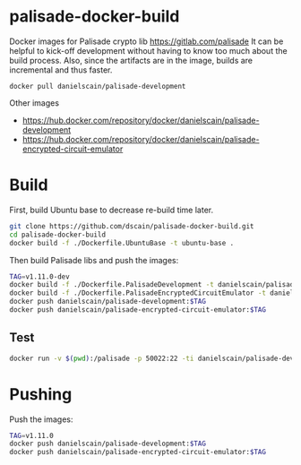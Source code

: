 # palisade-docker-build
Docker images for Palisade crypto lib https://gitlab.com/palisade  It can be helpful to kick-off development without having to know too much about the build process. Also, since the artifacts are in the image, builds are incremental and thus faster.

```
docker pull danielscain/palisade-development
```

Other images
* https://hub.docker.com/repository/docker/danielscain/palisade-development
* https://hub.docker.com/repository/docker/danielscain/palisade-encrypted-circuit-emulator



# Build
First, build Ubuntu base to decrease re-build time later.

```bash
git clone https://github.com/dscain/palisade-docker-build.git
cd palisade-docker-build
docker build -f ./Dockerfile.UbuntuBase -t ubuntu-base .
```

Then build Palisade libs and push the images:

```bash
TAG=v1.11.0-dev
docker build -f ./Dockerfile.PalisadeDevelopment -t danielscain/palisade-development:$TAG . --build-arg tag=$TAG
docker build -f ./Dockerfile.PalisadeEncryptedCircuitEmulator -t danielscain/palisade-encrypted-circuit-emulator:$TAG . --build-arg tag=$TAG
docker push danielscain/palisade-development:$TAG
docker push danielscain/palisade-encrypted-circuit-emulator:$TAG
```

## Test
```bash
docker run -v $(pwd):/palisade -p 50022:22 -ti danielscain/palisade-development /bin/bash
```

# Pushing
Push the images:
```bash
TAG=v1.11.0
docker push danielscain/palisade-development:$TAG
docker push danielscain/palisade-encrypted-circuit-emulator:$TAG
```
